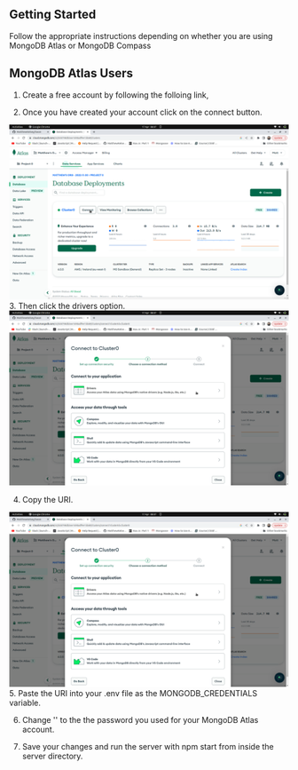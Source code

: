 ## Getting Started

Follow the appropriate instructions depending on whether you are using MongoDB Atlas or MongoDB Compass



## MongoDB Atlas Users

1. Create a free account by following the folloing link,


2. Once you have created your account click on the connect button.

<img src=".././images/image6.png" alt="Screenshot 6">
3. Then click the drivers option. 
<img src=".././images/image7.png" alt="Screenshot 7">

4. Copy the URI. 

<img src=".././images/image7.png" alt="Screenshot 8">
5. Paste the URI into your .env file as the MONGODB_CREDENTIALS variable. 

6. Change '<password>' to the the password you used for your MongoDB Atlas account. 
  
7. Save your changes and run the server with npm start from inside the server directory. 
